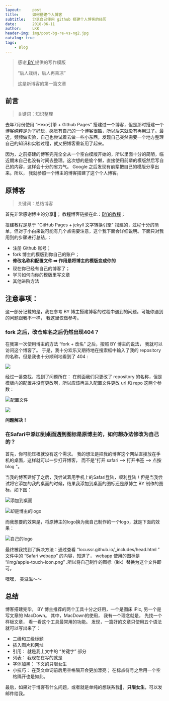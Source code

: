 ```yaml
---
layout:     post
title:      如何搭建个人博客
subtitle:   分享自己使用 github 搭建个人博客的经历
date:       2018-06-11
author:     LKK
header-img: img/post-bg-re-vs-ng2.jpg
catalog: true
tags:
    - Blog
---
```


>感谢[ BY ](http://qiubaiying.top)提供的写作模版
>
> “后人栽树，后人再乘凉”
>
>这是新博客的第一篇文章




## 前言

> 关键词：知识整理

去年7月份使用 “Hexo引擎 + Github Pages” 搭建过一个博客，但是那时搭建一个博客纯粹是为了好玩，感觉有自己的一个博客很酷，所以后来就没有再用过了。最近，频频做实验，自己也尝试着去做一些小东西，发现自己突然需要一个地方整理自己的知识和实验过程，就又把博客重新用了起来。

因为，之前搭建的博客完完全全从一个空白模版开始的，所以里面十分的简陋，临近期末自己也没有时间去整理。这次想的是偷个懒，直接使用前辈的模版然后写自己的内容，这样会十分的省力气。 Google 之后发现有前辈把自己的模版分享出来。所以， 我就参照一个博主的博客搭建了这个个人博客。 


## 原博客

> 关键词：总结博客

首先非常感谢博主的分享🙏； 教程博客链接在此：[BY的教程](https://www.jianshu.com/p/e68fba58f75c#Rename)；

搭建教程是基于 "GitHub Pages + jekyll 文字转换引擎" 搭建的，过程十分的简单，但对于小白来说可能有几个点需要注意，这个我下面会详细说明。下面只对我用到的步骤进行总结，：

- 注册 Github 账号； 
- fork 博主的模版到你自己的账户；
- **修改名称和配置文件 ➡️ 作用是将博主的模版变成你的**
- 现在你已经有自己的博客了；
- 学习如何向你的模版里写文章
- 其他进阶方法


## 注意事项：

这一部分记载的是，我在参考 BY 博主搭建博客的过程中遇到的问题。可能你遇到的问题跟我不一样， 我这里仅做参考。

### fork 之后，改仓库名之后仍然出现404？

在我第一次使用博主的方法 “fork + 改名” 之后，按照 BY 博主的说法， 我就可以访问这个博客了。 于是，我十分欢乐又期待地在搜索框中输入了我的 repository 的名称，但是我也十分顺利地看到了 404 :

![](https://upload-images.jianshu.io/upload_images/2178672-cfd55a22902a9d2c.jpg?imageMogr2/auto-orient/strip%7CimageView2/2/w/700)

经过一番查找，找到了问题所在： 
在前面我们只更改了 repository 的名称，但是模版内的配置并没有更改啊，所以应该再进入配置文件更改 url 和 repo 这两个参数：
 
![配置文件](https://ws2.sinaimg.cn/large/006tKfTcly1fs8pjy3dngj30tt0magpt.jpg)


![](https://ws4.sinaimg.cn/large/006tKfTcly1fs8po4gal2j30u60do41t.jpg)

**问题解决！**

### 在Safari中添加到桌面遇到图标是原博主的，如何想办法修改为自己的？

首先，你可能压根就没有这个需求。 我的想法是把我的博客这个网站直接放在手机的桌面，这样就可以一步打开博客， 而不是"打开 safari --> 打开书签 --> 点按blog "。

当我的博客建好了之后，我尝试着用手机上的Safari登陆，顺利登陆！但是当我尝试将它添加的我的桌面的时候，结果我添加到桌面的图标还是原博主 BY 制作的图标，如下图：

![添加到桌面](https://ws1.sinaimg.cn/large/006tKfTcgy1fs8qartl9qj30ku0nwdn7.jpg)

![却是博主的logo](https://ws4.sinaimg.cn/large/006tKfTcgy1fs8qc01alsj30ku0y0tdc.jpg)

而我想要的效果是，将原博主的logo换为我自己制作的一个logo，就是下面的效果：

![自己的logo](https://ws2.sinaimg.cn/large/006tKfTcgy1fs8qbz2ijuj30ku0xkq7i.jpg)

最终被我找到了解决方法：通过查看 “locussr.github.io/_includes/head.html ” 文件中的 “Safari webapp” 的内容，知道了， webapp 使用的图标是 “/img/apple-touch-icon.png” .所以将自己制作的图标（lkk）替换为这个文件即可。

嘿嘿， 美滋滋～～

## 总结
博客搭建完毕， BY 博主推荐的两个工具十分之好用，一个是图床 iPic, 另一个是写文章的 MacDown。 其中，MacDown的使用， 我有一个理念就是， 先找一个样板文章， 看一看这个工具最常用的功能。 发现，一篇好的文章只使用五个语法就可以写出来了：

- 二级和三级标题 
- 插入图片和网址
- 引用： 就是我上文中的 “关键字” 部分
- 列表： 我现在在写的就是
- 字体加黑： 下文的只限女生
- 小技巧： 在英文单词前后用空格隔开会更加漂亮； 在标点符号之后用一个空格隔开也是如此。

最后，如果对于博客有什么问题，或者就是单纯的想联系我🤪，**只限女生**，可以发邮件给我。













